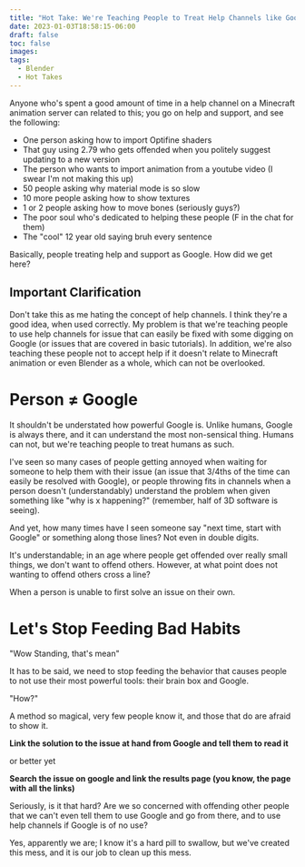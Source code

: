 ```yaml
---
title: "Hot Take: We're Teaching People to Treat Help Channels like Google"
date: 2023-01-03T18:58:15-06:00
draft: false
toc: false
images:
tags:
  - Blender
  - Hot Takes
---
```


Anyone who's spent a good amount of time in a help channel on a Minecraft animation server can related to this; you go on help and support, and see the following:
* One person asking how to import Optifine shaders
* That guy using 2.79 who gets offended when you politely suggest updating to a new version
* The person who wants to import animation from a youtube video (I swear I'm not making this up)
* 50 people asking why material mode is so slow 
* 10 more people asking how to show textures
* 1 or 2 people asking how to move bones (seriously guys?)
* The poor soul who's dedicated to helping these people (F in the chat for them)
* The "cool" 12 year old saying bruh every sentence

Basically, people treating help and support as Google. How did we get here?

## Important Clarification
Don't take this as me hating the concept of help channels. I think they're a good idea, when used correctly. My problem is that we're teaching people to use help channels for issue that can easily be fixed with some digging on Google (or issues that are covered in basic tutorials). In addition, we're also teaching these people not to accept help if it doesn't relate to Minecraft animation or even Blender as a whole, which can not be overlooked.

# Person ≠ Google
It shouldn't be understated how powerful Google is. Unlike humans, Google is always there, and it can understand the most non-sensical thing. Humans can not, but we're teaching people to treat humans as such.

I've seen so many cases of people getting annoyed when waiting for someone to help them with their issue (an issue that 3/4ths of the time can easily be resolved with Google), or people throwing fits in channels when a person doesn't (understandably) understand the problem when given something like "why is x happening?" (remember, half of 3D software is seeing).

And yet, how many times have I seen someone say "next time, start with Google" or something along those lines? Not even in double digits.

It's understandable; in an age where people get offended over really small things, we don't want to offend others. However, at what point does not wanting to offend others cross a line?

When a person is unable to first solve an issue on their own.

# Let's Stop Feeding Bad Habits 
"Wow Standing, that's mean"

It has to be said, we need to stop feeding the behavior that causes people to not use their most powerful tools: their brain box and Google.

"How?"

A method so magical, very few people know it, and those that do are afraid to show it.

**Link the solution to the issue at hand from Google and tell them to read it** 

or better yet

**Search the issue on google and link the results page (you know, the page with all the links)**

Seriously, is it that hard? Are we so concerned with offending other people that we can't even tell them to use Google and go from there, and to use help channels if Google is of no use?

Yes, apparently we are; I know it's a hard pill to swallow, but we've created this mess, and it is our job to clean up this mess.
